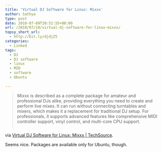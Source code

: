 ```yaml
---
title: 'Virtual DJ Software for Linux: Mixxx'
author: Sathya
type: post
date: 2010-07-09T20:52:55+00:00
url: /2010/07/10/virtual-dj-software-for-linux-mixxx/
topsy_short_url:
  - http://bit.ly/djdjZ5
categories:
  - Linked
tags:
  - DJ
  - DJ software
  - linux
  - MID
  - software
  - Ubuntu
  
---
```

> Mixxx is described as a complete package for amateur and professional DJs alike, providing everything you need to create and perform live mixes. It can run without connecting turntables and mixers, which makes it a replacement for traditional DJ setup. For professionals, it supports advanced features like comprehensive MIDI controller support, vinyl control, and multi-core CPU support.
> 
> <p style="text-align: center;">
>   <a href="http://www.junauza.com/2010/07/virtual-dj-software-for-linux-mixxx.html"><img src='http://sathyasays.com/wp-content/uploads/2010/07/mixxx-dj-software-program-linux1.jpg' alt='' /></a>
> </p>

via [Virtual DJ Software for Linux: Mixxx | TechSource][1].

Seems nice. Packages are available only for Ubuntu, though.

 [1]: http://www.junauza.com/2010/07/virtual-dj-software-for-linux-mixxx.html